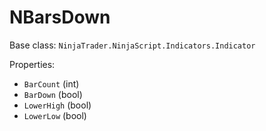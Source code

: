 # NBarsDown

Base class: `NinjaTrader.NinjaScript.Indicators.Indicator`

Properties:
- `BarCount` (int)
- `BarDown` (bool)
- `LowerHigh` (bool)
- `LowerLow` (bool)
